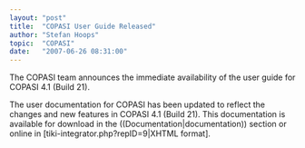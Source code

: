 ```yaml
---
layout: "post"
title:  "COPASI User Guide Released"
author: "Stefan Hoops"
topic:  "COPASI"
date:   "2007-06-26 08:31:00"
---
```


The COPASI team announces the immediate availability of the user guide for COPASI 4.1 (Build 21).

The user documentation for COPASI has been updated to reflect the changes and new features in COPASI 4.1 (Build 21). This documentation is available for download in the ((Documentation|documentation)) section or online in [tiki-integrator.php?repID=9|XHTML format].

